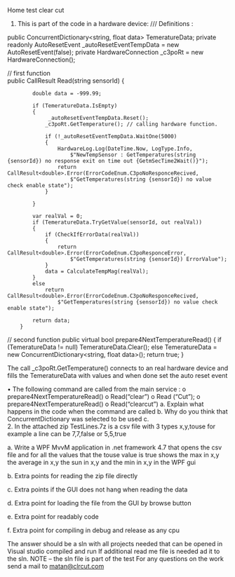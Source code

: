 Home test clear cut

1.	This is part of the code in a hardware device:
/// Definitions :

public ConcurrentDictionary<string, float data> TemeratureData;
		private readonly AutoResetEvent _autoResetEventTempData = new AutoResetEvent(false);
		private HardwareConnection _c3poRt = new HardwareConnection();
	
// first function	
public CallResult<double> Read(string sensorId)
        {
            
            double data = -999.99;
            
            if (TemeratureData.IsEmpty)
            {
                 _autoResetEventTempData.Reset();
                _c3poRt.GetTemperature(); // calling hardware function. 
                
                if (!_autoResetEventTempData.WaitOne(5000)
                {
                    HardwareLog.Log(DateTime.Now, LogType.Info,
                        $"NewTempSensor : GetTemperatures(string {sensorId}) no response exit on time out {GetmSecTime2Wait()}");
                    return CallResult<double>.Error(ErrorCodeEnum.C3poNoResponceRecived,
                        $"GetTemperatures(string {sensorId}) no value check enable state");
                }
                
            }

            var realVal = 0;
            if (TemeratureData.TryGetValue(sensorId, out realVal))
            {
                if (CheckIfErrorData(realVal))
                {
                    return CallResult<double>.Error(ErrorCodeEnum.C3poResponceError,
                        $"GetTemperatures(string {sensorId}) ErrorValue");
                }
                data = CalculateTempMag(realVal);
            }
            else
                return CallResult<double>.Error(ErrorCodeEnum.C3poNoResponceRecived,
                    $"GetTemperatures(string {sensorId}) no value check enable state");

            return data;
        }

// second  function
 public virtual bool prepare4NextTemperatureRead()
        {
            if (TemeratureData != null)
                TemeratureData.Clear();
            else
                TemeratureData = new ConcurrentDictionary<string, float data>();
			return true;
        }
	
The call _c3poRt.GetTemperature() connects to an real hardware device and fills the TemeratureData with values and when done set the auto reset event 

•	The following command are called from the main service :
o	prepare4NextTemperatureRead()
o	Read(“clear”)
o	Read (“Cut”);
o	prepare4NextTemperatureRead()
o	Read(“clearcut”)
a.	Explain what happens in the code when the command are called
b.	Why do you think that  ConcurrentDictionary was selected to be used
c.	
2.	In the attached zip TestLines.7z is a csv file with 3 types x,y,touse for example a line can be 7,7,false or 5,5,true
 
a.	Write a WPF MvvM application in .net framework 4.7 that opens the csv file and for all the values that the touse value is true shows the max in x,y the average in x,y the sun in x,y and the min in x,y in the WPF gui

b.	Extra points for reading the zip file directly

c.	Extra points if the GUI does not hang when reading the data

d.	Extra point for loading the file from the GUI by browse button

e.	Extra point for readably code 

f.	Extra point for compiling in debug and release  as any cpu

The answer should be a sln with all projects needed that can be opened in Visual studio compiled and run 
If additional read me file is needed ad it to the sln.
NOTE – the sln file is part of the test
For any questions on the work send a mail to matan@clrcut.com 	

